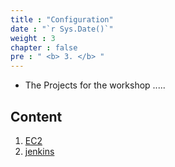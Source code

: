 ```yaml
---
title : "Configuration"
date : "`r Sys.Date()`"
weight : 3
chapter : false
pre : " <b> 3. </b> "
---
```


-   The Projects for the workshop .....

## Content

1. [EC2](3.1-ec2/)
2. [jenkins](3.2-jenkins/)